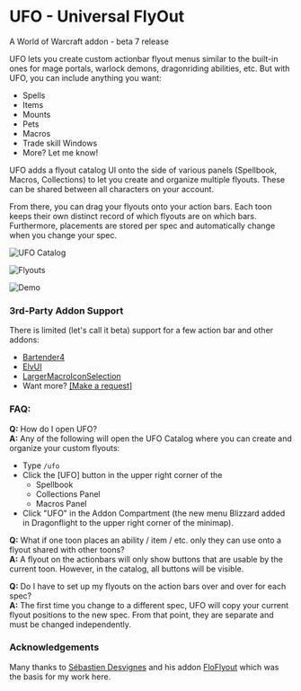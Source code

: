 # UFO - Universal FlyOut

A World of Warcraft addon - beta 7 release

UFO lets you create custom actionbar flyout menus similar to the built-in ones for mage portals, warlock demons, dragonriding abilities, etc.  But with UFO, you can include anything you want:

* Spells
* Items
* Mounts
* Pets
* Macros
* Trade skill Windows
* More? Let me know!

UFO adds a flyout catalog UI onto the side of various panels (Spellbook, Macros, Collections) to let you create and organize multiple flyouts.  These can be shared between all characters on your account.

From there, you can drag your flyouts onto your action bars.  Each toon keeps their own distinct record of which flyouts are on which bars.  Furthermore, placements are stored per spec and automatically change when you change your spec.

![UFO Catalog](../assets/assets/UFO-Catalog-Open.png)

![Flyouts](../assets/assets/Shared-Flyout.png)

![Demo](../assets/assets/ufo-cap-2-med-720-4fps.gif)

### 3rd-Party Addon Support

There is limited (let's call it beta) support for a few action bar and other addons:
* [Bartender4](https://www.curseforge.com/wow/addons/bartender4)
* [ElvUI](https://tukui.org/elvui)
* [LargerMacroIconSelection](https://www.curseforge.com/wow/addons/larger-macro-icon-selection)
* Want more? [[Make a request]](https://github.com/ScottIngram/Ufo/issues/new?labels=3rd+party+addon)

### FAQ:

**Q:** How do I open UFO?  
**A:** Any of the following will open the UFO Catalog where you can create and organize your custom flyouts:
* Type `/ufo`
* Click the [UFO] button in the upper right corner of the 
  * Spellbook
  * Collections Panel
  * Macros Panel
* Click "UFO" in the Addon Compartment (the new menu Blizzard added in Dragonflight to the upper right corner of the minimap).

**Q:** What if one toon places an ability / item / etc. only they can use onto a flyout shared with other toons?  
**A:** A flyout on the actionbars will only show buttons that are usable by the current toon.  However, in the catalog, all buttons will be visible.  

**Q:** Do I have to set up my flyouts on the action bars over and over for each spec?  
**A:** The first time you change to a different spec, UFO will copy  your current flyout positions to the new spec.  From that point, they are separate and must be changed independently.


### Acknowledgements

Many thanks to [Sébastien Desvignes](https://github.com/Boboseb) and his addon [FloFlyout](https://www.curseforge.com/wow/addons/floflyout) which was the basis for my work here.
